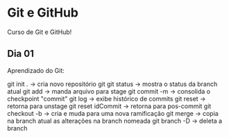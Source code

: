 # Git e GitHub

Curso de Git e GitHub!

## Dia 01

Aprendizado do Git:

git init .			-> cria novo repositório git
git status			-> mostra o status da branch atual
git add <arquivo>		-> manda arquivo para stage
git commit -m <msg>		-> consolida o checkpoint "commit"
git log				-> exibe histórico de commits
git reset			-> retorna para unstage
git reset idCommit		-> retorna para pos-commit
git checkout -b <nome>		-> cria e muda para uma nova ramificação
git merge <nome da branch>	-> copia na branch atual as alterações na branch nomeada
git branch -D <nome da branch>	-> deleta a branch